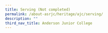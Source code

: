 ```yaml
---
title: Serving (Not completed)
permalink: /about-asrjc/heritage/ajc/serving/
description: ""
third_nav_title: Anderson Junior College
---
```


